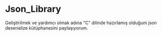 # Json_Library
Geliştirilmek ve yardımcı olmak adına "C" dilinde hazırlamış olduğum json deserialize kütüphanesini paylaşıyorum.
